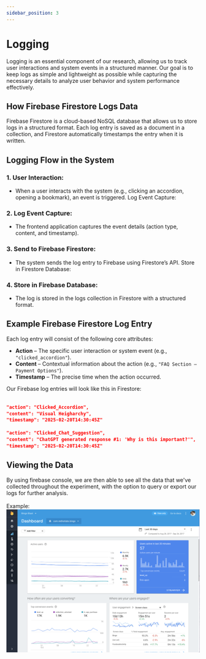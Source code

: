 ```yaml
---
sidebar_position: 3
---
```


# Logging
Logging is an essential component of our research, allowing us to track user interactions and system events in a structured manner. Our goal is to keep logs as simple and lightweight as possible while capturing the necessary details to analyze user behavior and system performance effectively.

## How Firebase Firestore Logs Data
Firebase Firestore is a cloud-based NoSQL database that allows us to store logs in a structured format. Each log entry is saved as a document in a collection, and Firestore automatically timestamps the entry when it is written.

## Logging Flow in the System
### 1. User Interaction:
- When a user interacts with the system (e.g., clicking an accordion, opening a bookmark), an event is triggered.
Log Event Capture:

### 2. Log Event Capture:
- The frontend application captures the event details (action type, content, and timestamp).

### 3. Send to Firebase Firestore:
- The system sends the log entry to Firebase using Firestore’s API.
Store in Firestore Database:

### 4. Store in Firebase Database:
- The log is stored in the logs collection in Firestore with a structured format.

## Example Firebase Firestore Log Entry
Each log entry will consist of the following core attributes:

- **Action** – The specific user interaction or system event (e.g., `"clicked_accordion"`).
- **Content** – Contextual information about the action (e.g., `"FAQ Section – Payment Options"`).
- **Timestamp** – The precise time when the action occurred.

Our Firebase log entries will look like this in Firestore:

```json

"action": "Clicked_Accordion",
"content": "Visual Heigharchy",
"timestamp": "2025-02-20T14:30:45Z"

"action": "Clicked_Chat_Suggestion",
"content": "ChatGPT generated response #1: 'Why is this important?'",
"timestamp": "2025-02-20T14:30:45Z"

```

## Viewing the Data
By using firebase console, we are then able to see all the data that we've collected throughout the experiment, with the option to query or export our logs for further analysis. 
<br></br>
Example:
![alt text](image.png)
